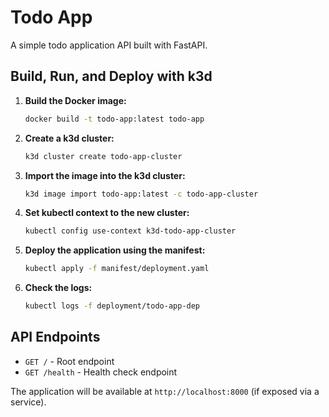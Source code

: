 # Todo App

A simple todo application API built with FastAPI.

## Build, Run, and Deploy with k3d

1. **Build the Docker image:**
   ```bash
   docker build -t todo-app:latest todo-app
   ```

2. **Create a k3d cluster:**
   ```bash
   k3d cluster create todo-app-cluster
   ```

3. **Import the image into the k3d cluster:**
   ```bash
   k3d image import todo-app:latest -c todo-app-cluster
   ```

4. **Set kubectl context to the new cluster:**
   ```bash
   kubectl config use-context k3d-todo-app-cluster
   ```

5. **Deploy the application using the manifest:**
   ```bash
   kubectl apply -f manifest/deployment.yaml
   ```

6. **Check the logs:**
   ```bash
   kubectl logs -f deployment/todo-app-dep
   ```

## API Endpoints

- `GET /` - Root endpoint
- `GET /health` - Health check endpoint

The application will be available at `http://localhost:8000` (if exposed via a service).